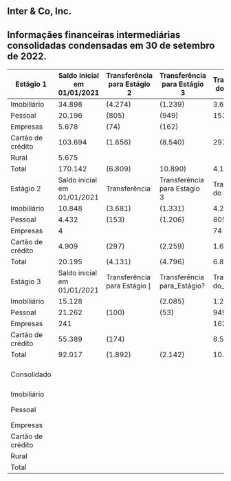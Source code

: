 ## Inter &amp; Co, Inc.

## Informaçães financeiras intermediárias consolidadas condensadas em 30 de setembro de 2022.

| Estágio 1         | Saldo inicial em 01/01/2021   | Transferência para Estágio 2   | Transferência para Estágio 3   | Transferência do Estágio 2   | Transferência do_Estágio 3   | Contratos finalizados   | Baixas para prejuízo   | Constituição / (Reversão)   | Saldo final em 30/09/2021   |
|-------------------|-------------------------------|--------------------------------|--------------------------------|------------------------------|------------------------------|-------------------------|------------------------|-----------------------------|-----------------------------|
| Imobiliário       | 34.898                        | (4.274)                        | (1.239)                        | 3.681                        | 1.618                        | (6.049)                 |                        | 11.868                      | 40.502                      |
| Pessoal           | 20.196                        | (805)                          | (949)                          | 153                          | 100                          |                         | (153)                  | 33.018                      | 43.198                      |
| Empresas          | 5.678                         | (74)                           | (162)                          |                              |                              | (301)                   |                        | 3.668                       | 8.810                       |
| Cartão de crédito | 103.694                       | (1.656)                        | (8.540)                        | 297                          | 174                          | (21.456)                | (467)                  | 120.581                     | 192.627                     |
| Rural             | 5.675                         |                                |                                |                              |                              | (1.920)                 |                        | 14.242                      | 17.997                      |
| Total             | 170.142                       | (6.809)                        | 10.890)                        | 4.131                        | 1.892                        | (38.088)                | (620)                  | 183.377                     | 303.134                     |
| Estágio 2         | Saldo inicial em 01/01/2021   | Transferência                  | Transferência para Estágio 3   | Transferência do Estágio 1   | Transferência do Estágio 3   | Contratos finalizados   | Baixas para prejuízo   | Constituição / (Reversão)   | Saldo final em 30/09/2021   |
| Imobiliário       | 10.848                        | (3.681)                        | (1.331)                        | 4.274                        | 2.085                        | (2.054)                 | (3)                    | 2.884                       | 13.022                      |
| Pessoal           | 4.432                         | (153)                          | (1.206)                        | 805                          | 53                           | (2.076)                 | (47)                   | 5.671                       | 7.479                       |
| Empresas          | 4                             |                                |                                | 74                           |                              | (3)                     |                        | 75                          | 149                         |
| Cartão de crédito | 4.909                         | (297)                          | (2.259)                        | 1.656                        |                              | (2.232)                 | (96)                   | 18.059                      | 19.744                      |
| Total             | 20.195                        | (4.131)                        | (4.796)                        | 6.809                        | 2.142                        | (6.365)                 | (147)                  | 26.689                      | 40.394                      |
| Estágio 3         | Saldo inicial em 01/01/2021   | Transferência para Estágio ]   | Transferência para_Estágio?    | Transferência do_Estágiol    | Transferência Estágio? do    | Contratos finalizados   | Baixas para prejuízo   | Constituição / (Reversão)   | Saldo final em 30/09/2021   |
| Imobiliário       | 15.128                        |                                | (2.085)                        | 1.239                        | 1.331                        | (6.311)                 | (3.024)                | 9.715                       | 14.374                      |
| Pessoal           | 21.262                        | (100)                          | (53)                           | 949                          | 1.206                        | (5.725)                 | (13.007)               | 58.542                      | 63.074                      |
| Empresas          | 241                           |                                |                                | 162                          |                              | (4)                     | (240)                  | 1.623                       | 1.782                       |
| Cartão de crédito | 55.389                        | (174)                          |                                | 8.540                        | 2.259                        | (36.749)                | (14.621)               | 121.148                     | 135.788                     |
| Total             | 92.017                        | (1.892)                        | (2.142)                        | 10.890                       | 4.796                        | (48.789)                | (30.892)               | 191.028                     | 215.018                     |
| Consolidado       |                               |                                |                                |                              | Saldo em 01/01/2021          | Contratos finalizados   | Baixas para prejuízo   | Constituição / (Reversão)   | Saldo final em 30/09/2021   |
| Imobiliário       |                               |                                |                                |                              | 60.874                       |                         | (3.027)                | 24.467                      | 67.898                      |
| Pessoal           |                               |                                |                                |                              | 45.890                       | (16.163)                | 207) (13.              | 97.231                      | 713.751                     |
| Empresas          |                               |                                |                                |                              | 5.923                        | (308)                   | (241)                  | 5.366                       | 10.741                      |
| Cartão de crédito |                               |                                |                                |                              | 163.992                      | (60.437)                | (15.184)               | 259.788                     | 348.159                     |
| Rural             |                               |                                |                                |                              | 5.675                        | (1.920)                 |                        | 14.242                      | 17.997                      |
| Total             |                               |                                |                                |                              | 282.354                      | (93.242)                | (31.659)               | 401.094                     | 558.546                     |